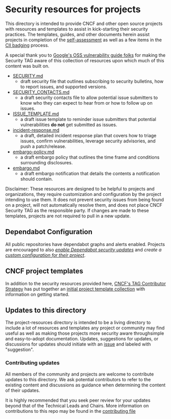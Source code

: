 # Security resources for projects

This directory is intended to provide CNCF and other open source projects with
resources and templates to assist in kick-starting their security practices.  The
templates, guides, and other documents herein assist projects in completion of
the [self-assessment](assessments/guide/self-assessment.md) as well as a few
items in the [CII badging](https://bestpractices.coreinfrastructure.org/en)
process.

A special thank you to [Google's OSS vulnerability guide
folks](https://github.com/google/oss-vulnerability-guide) for making the
Security TAG aware of this collection of resources upon which much of this
content was built on.

* [SECURITY.md](templates/SECURITY)
  * draft security file that outlines subscribing to security bulletins, how
      to report issues, and supported versions.
* [SECURITY_CONTACTS.md](templates/SECURITY_CONTACTS)
  * a draft security contacts file to allow potential issue submitters to know
      who they can expect to hear from or how to follow up on issues.
* [ISSUE_TEMPLATE.md](templates/ISSUE_TEMPLATE.md)
  * a draft issue template to reminder issue submitters that potential
      vulnerabilities **do not** get submitted as issues.
* [incident-response.md](templates/incident-response.md)
  * a draft, detailed incident response plan that covers how to triage issues,
      confirm vulnerabilities, leverage security advisories, and push a
      patch/release.
* [embargo-policy.md](templates/embargo-policy.md)
  * a draft embargo policy that outlines the time frame and conditions
      surrounding disclosures.
* [embargo.md](templates/embargo.md)
  * a draft embargo notification that details the contents a notification should
    contain.

Disclaimer: These resources are designed to be helpful to projects and
organizations, they require customization and configuration by the project
intending to use them. It does not prevent security issues from being found on a
project, will not automatically resolve them, and does not place CNCF Security
TAG as the responsible party. If changes are made to these templates, projects
are not required to pull in a new update.

## Dependabot Configuration

All public repositories have dependabot graphs and alerts enabled. Projects are
encouraged to also *[enable Dependabot security
updates](https://docs.github.com/en/code-security/supply-chain-security/managing-vulnerabilities-in-your-projects-dependencies/configuring-dependabot-security-updates)*
and *create a [custom configuration for their
project](https://docs.github.com/en/code-security/supply-chain-security/keeping-your-dependencies-updated-automatically/enabling-and-disabling-version-updates)*.

## CNCF project templates

In addition to the security resources provided here, [CNCF's TAG Contributor
Strategy](https://github.com/cncf/tag-contributor-strategy/blob/main/README.md)
has put together an [initial project template
collection](https://github.com/cncf/project-template) with information on
getting started.

## Updates to this directory

The project-resources directory is intended to be a living directory to include
a lot of resources and templates any project or community may find useful as
well as making those projects more security aware throughsimple and
easy-to-adopt documentation. Updates, suggestions for updates, or discussions
for updates should initiate with an
[issue](https://github.com/cncf/tag-security/issues) and labeled with
"suggestion".

### Contributing updates

All members of the community and projects are welcome to contribute updates to
this directory. We ask potential contributors to refer to the existing content
and discussions as guidance when determining the content of their updates.

It is highly recommended that you seek peer review for your updates beyond that
of the Technical Leads and Chairs. More information on contributions to this
repo may be found in the [contributing file](../CONTRIBUTING.md)
